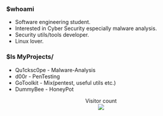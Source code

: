 ### $whoami
- Software engineering student.
- Interested in Cyber Security especially malware analysis.
- Security utils/tools developer.
- Linux lover.

### $ls MyProjects/
- Qu1cksc0pe - Malware-Analysis
- d00r - PenTesting
- GoToolkit - Mix(pentest, useful utils etc.)
- DummyBee - HoneyPot

<p align="center"> 
  Visitor count<br>
  <img src="https://profile-counter.glitch.me/CYB3RMX/count.svg" />
</p>
